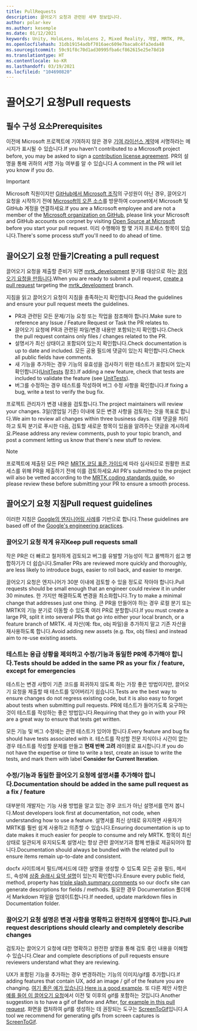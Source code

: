 ```yaml
---
title: PullRequests
description: 끌어오기 요청과 관련된 세부 정보입니다.
author: polar-kev
ms.author: kesemple
ms.date: 01/12/2021
keywords: Unity, HoloLens, HoloLens 2, Mixed Reality, 개발, MRTK, PR,
ms.openlocfilehash: 31db19154adbf7016aec609e7baca8c4fa3eda48
ms.sourcegitcommit: 59c91f8c70d1ad30995fba6cf862615e25e78d10
ms.translationtype: HT
ms.contentlocale: ko-KR
ms.lasthandoff: 03/19/2021
ms.locfileid: "104690820"
---
```

# <a name="pull-requests"></a><span data-ttu-id="ce6b7-104">끌어오기 요청</span><span class="sxs-lookup"><span data-stu-id="ce6b7-104">Pull requests</span></span>

## <a name="prerequisites"></a><span data-ttu-id="ce6b7-105">필수 구성 요소</span><span class="sxs-lookup"><span data-stu-id="ce6b7-105">Prerequisites</span></span>

<span data-ttu-id="ce6b7-106">이전에 Microsoft 프로젝트에 기여하지 않은 경우 [기여 라이선스 계약](https://cla.microsoft.com/)에 서명하라는 메시지가 표시될 수 있습니다.</span><span class="sxs-lookup"><span data-stu-id="ce6b7-106">If you haven't contributed to a Microsoft project before, you may be asked to sign a [contribution license agreement](https://cla.microsoft.com/).</span></span>
<span data-ttu-id="ce6b7-107">PR의 설명을 통해 귀하의 서명 가능 여부를 알 수 있습니다.</span><span class="sxs-lookup"><span data-stu-id="ce6b7-107">A comment in the PR will let you know if you do.</span></span>

> [!IMPORTANT]
> <span data-ttu-id="ce6b7-108">Microsoft 직원이지만 [GitHub에서 Microsoft 조직](https://github.com/Microsoft)의 구성원이 아닌 경우, 끌어오기 요청을 시작하기 전에 [Microsoft의 오픈 소스](https://opensource.microsoft.com/)를 방문하여 corpnet에서 Microsoft 및 GitHub 계정을 연결하세요.</span><span class="sxs-lookup"><span data-stu-id="ce6b7-108">If you are a Microsoft employee and are not a member of the [Microsoft organization on GitHub](https://github.com/Microsoft), please link your Microsoft and GitHub accounts on corpnet by visiting [Open Source at Microsoft](https://opensource.microsoft.com/) before you start your pull request.</span></span> <span data-ttu-id="ce6b7-109">미리 수행해야 할 몇 가지 프로세스 항목이 있습니다.</span><span class="sxs-lookup"><span data-stu-id="ce6b7-109">There's some process stuff you'll need to do ahead of time.</span></span>

## <a name="creating-a-pull-request"></a><span data-ttu-id="ce6b7-110">끌어오기 요청 만들기</span><span class="sxs-lookup"><span data-stu-id="ce6b7-110">Creating a pull request</span></span>

<span data-ttu-id="ce6b7-111">끌어오기 요청을 제출할 준비가 되면 [mrtk_development](https://github.com/microsoft/mixedrealitytoolkit-unity/tree/mrtk_development) 분기를 대상으로 하는 [끌어오기 요청을 만듭니다](https://github.com/microsoft/MixedRealityToolkit-Unity/compare/mrtk_development...mrtk_development?expand=1).</span><span class="sxs-lookup"><span data-stu-id="ce6b7-111">When you are ready to submit a pull request, [create a pull request](https://github.com/microsoft/MixedRealityToolkit-Unity/compare/mrtk_development...mrtk_development?expand=1) targeting the [mrtk_development](https://github.com/microsoft/mixedrealitytoolkit-unity/tree/mrtk_development) branch.</span></span>

<span data-ttu-id="ce6b7-112">지침을 읽고 끌어오기 요청이 지침을 충족하는지 확인합니다.</span><span class="sxs-lookup"><span data-stu-id="ce6b7-112">Read the guidelines and ensure your pull request meets the guidelines.</span></span>

* <span data-ttu-id="ce6b7-113">PR과 관련된 모든 문제/기능 요청 또는 작업을 참조해야 합니다.</span><span class="sxs-lookup"><span data-stu-id="ce6b7-113">Make sure to reference any Issue / Feature Request or Task the PR relates to.</span></span>
* <span data-ttu-id="ce6b7-114">끌어오기 요청에 PR과 관련된 파일/변경 내용만 포함되는지 확인합니다.</span><span class="sxs-lookup"><span data-stu-id="ce6b7-114">Check the pull request contains only files / changes related to the PR.</span></span>
* <span data-ttu-id="ce6b7-115">설명서가 최신 상태이고 포함되어 있는지 확인합니다.</span><span class="sxs-lookup"><span data-stu-id="ce6b7-115">Check documentation is up to date and included.</span></span> <span data-ttu-id="ce6b7-116">모든 공용 필드에 댓글이 있는지 확인합니다.</span><span class="sxs-lookup"><span data-stu-id="ce6b7-116">Check all public fields have comments.</span></span>
* <span data-ttu-id="ce6b7-117">새 기능을 추가하는 경우 기능의 유효성을 검사하기 위한 테스트가 포함되어 있는지 확인합니다([UnitTests](UnitTests.md) 참조).</span><span class="sxs-lookup"><span data-stu-id="ce6b7-117">If adding a new feature, check that tests are included to validate the feature (see [UnitTests](UnitTests.md)).</span></span>
* <span data-ttu-id="ce6b7-118">버그를 수정하는 경우 테스트를 작성하여 버그 수정 사항을 확인합니다.</span><span class="sxs-lookup"><span data-stu-id="ce6b7-118">If fixing a bug, write a test to verify the bug fix.</span></span>

<span data-ttu-id="ce6b7-119">프로젝트 관리자가 변경 내용을 검토합니다.</span><span class="sxs-lookup"><span data-stu-id="ce6b7-119">The project maintainers will review your changes.</span></span> <span data-ttu-id="ce6b7-120">3일(영업일 기준) 이내에 모든 변경 사항을 검토하는 것을 목표로 합니다.</span><span class="sxs-lookup"><span data-stu-id="ce6b7-120">We aim to review all changes within three business days.</span></span> <span data-ttu-id="ce6b7-121">리뷰 댓글을 처리하고 토픽 분기로 푸시한 다음, 검토할 새로운 항목이 있음을 알려주는 댓글을 게시하세요.</span><span class="sxs-lookup"><span data-stu-id="ce6b7-121">Please address any review comments, push to your topic branch, and post a comment letting us know that there's new stuff to review.</span></span>

> [!NOTE]
> <span data-ttu-id="ce6b7-122">프로젝트에 제출된 모든 PR은 [MRTK 코딩 표준 가이드](CodingGuidelines.md)에 따라 심사되므로 원활한 프로세스를 위해 PR을 제출하기 전에 이를 검토하세요.</span><span class="sxs-lookup"><span data-stu-id="ce6b7-122">All PR's submitted to the project will also be vetted according to the [MRTK coding standards guide](CodingGuidelines.md), so please review these before submitting your PR to ensure a smooth process.</span></span>

## <a name="pull-request-guidelines"></a><span data-ttu-id="ce6b7-123">끌어오기 요청 지침</span><span class="sxs-lookup"><span data-stu-id="ce6b7-123">Pull request guidelines</span></span>

<span data-ttu-id="ce6b7-124">이러한 지침은 [Google의 엔지니어링 사례](https://google.github.io/eng-practices/review/developer/small-cls.html)를 기반으로 합니다.</span><span class="sxs-lookup"><span data-stu-id="ce6b7-124">These guidelines are based off of the [Google's engineering practices](https://google.github.io/eng-practices/review/developer/small-cls.html).</span></span>

### <a name="keep-pull-requests-small"></a><span data-ttu-id="ce6b7-125">끌어오기 요청 작게 유지</span><span class="sxs-lookup"><span data-stu-id="ce6b7-125">Keep pull requests small</span></span>

<span data-ttu-id="ce6b7-126">작은 PR은 더 빠르고 철저하게 검토되고 버그를 유발할 가능성이 적고 롤백하기 쉽고 병합하기가 더 쉽습니다.</span><span class="sxs-lookup"><span data-stu-id="ce6b7-126">Smaller PRs are reviewed more quickly and thoroughly, are less likely to introduce bugs, easier to roll back, and easier to merge.</span></span>

<span data-ttu-id="ce6b7-127">끌어오기 요청은 엔지니어가 30분 이내에 검토할 수 있을 정도로 작아야 합니다.</span><span class="sxs-lookup"><span data-stu-id="ce6b7-127">Pull requests should be small enough that an engineer could review it in under 30 minutes.</span></span> <span data-ttu-id="ce6b7-128">한 가지만 해결하도록 변경을 최소화합니다.</span><span class="sxs-lookup"><span data-stu-id="ce6b7-128">Try to make a minimal change that addresses just one thing.</span></span> <span data-ttu-id="ce6b7-129">큰 PR을 만들어야 하는 경우 로컬 분기 또는 MRTK의 기능 분기로 이동할 수 있도록 여러 PR로 분할합니다.</span><span class="sxs-lookup"><span data-stu-id="ce6b7-129">If you must create a large PR, split it into several PRs that go into either your local branch, or a feature branch of MRTK.</span></span> <span data-ttu-id="ce6b7-130">새 자산(예: fbx, obj 파일)을 추가하지 말고 기존 자산을 재사용하도록 합니다.</span><span class="sxs-lookup"><span data-stu-id="ce6b7-130">Avoid adding new assets (e.g. fbx, obj files) and instead aim to re-use existing assets.</span></span>

### <a name="tests-should-be-added-in-the-same-pr-as-your-fix--feature-except-for-emergencies"></a><span data-ttu-id="ce6b7-131">테스트는 응급 상황을 제외하고 수정/기능과 동일한 PR에 추가해야 합니다.</span><span class="sxs-lookup"><span data-stu-id="ce6b7-131">Tests should be added in the same PR as your fix / feature, except for emergencies</span></span>

<span data-ttu-id="ce6b7-132">테스트는 변경 사항이 기존 코드를 회귀하지 않도록 하는 가장 좋은 방법이지만, 끌어오기 요청을 제출할 때 테스트를 잊어버리기 쉽습니다.</span><span class="sxs-lookup"><span data-stu-id="ce6b7-132">Tests are the best way to ensure changes do not regress existing code, but it is also easy to forget about tests when submitting pull requests.</span></span> <span data-ttu-id="ce6b7-133">PR에 테스트가 들어가도록 요구하는 것이 테스트를 작성하는 좋은 방법입니다.</span><span class="sxs-lookup"><span data-stu-id="ce6b7-133">Requiring that they go in with your PR are a great way to ensure that tests get written.</span></span>

<span data-ttu-id="ce6b7-134">모든 기능 및 버그 수정에는 관련 테스트가 있어야 합니다.</span><span class="sxs-lookup"><span data-stu-id="ce6b7-134">Every feature and bug fix should have tests associated with it.</span></span> <span data-ttu-id="ce6b7-135">테스트를 작성할 전문 지식이나 시간이 없는 경우 테스트를 작성할 문제를 만들고 **현재 반복 고려** 레이블로 표시합니다.</span><span class="sxs-lookup"><span data-stu-id="ce6b7-135">If you do not have the expertise or time to write a test, create an issue to write the tests, and mark them with label **Consider for Current Iteration**.</span></span>

### <a name="documentation-should-be-added-in-the-same-pull-request-as-a-fix--feature"></a><span data-ttu-id="ce6b7-136">수정/기능과 동일한 끌어오기 요청에 설명서를 추가해야 합니다.</span><span class="sxs-lookup"><span data-stu-id="ce6b7-136">Documentation should be added in the same pull request as a fix / feature</span></span>

<span data-ttu-id="ce6b7-137">대부분의 개발자는 기능 사용 방법을 알고 있는 경우 코드가 아닌 설명서를 먼저 봅니다.</span><span class="sxs-lookup"><span data-stu-id="ce6b7-137">Most developers look first at documentation, not code, when understanding how to use a feature.</span></span> <span data-ttu-id="ce6b7-138">설명서를 최신 상태로 유지하면 사용자가 MRTK를 훨씬 쉽게 사용하고 의존할 수 있습니다.</span><span class="sxs-lookup"><span data-stu-id="ce6b7-138">Ensuring documentation is up to date makes it much easier for people to consume and rely MRTK.</span></span>  <span data-ttu-id="ce6b7-139">항목이 최신 상태로 일관되게 유지되도록 설명서는 항상 관련 끌어보기과 함께 번들로 제공되어야 합니다.</span><span class="sxs-lookup"><span data-stu-id="ce6b7-139">Documentation should always be bundled with the related pull to ensure items remain up-to-date and consistent.</span></span>

<span data-ttu-id="ce6b7-140">docfx 사이트에서 필드/메서드에 대한 설명을 생성할 수 있도록 모든 공용 필드, 메서드, 속성에 [삼중 슬래시 요약 설명](https://dotnet.github.io/docfx/spec/triple_slash_comments_spec.html)이 있는지 확인합니다.</span><span class="sxs-lookup"><span data-stu-id="ce6b7-140">Ensure every public field, method, property has [triple slash summary comments](https://dotnet.github.io/docfx/spec/triple_slash_comments_spec.html) so our docfx site can generate descriptions for fields / methods.</span></span> <span data-ttu-id="ce6b7-141">필요한 경우 Documentation 폴더에서 Markdown 파일을 업데이트합니다.</span><span class="sxs-lookup"><span data-stu-id="ce6b7-141">If needed, update markdown files in Documentation folder.</span></span>

### <a name="pull-request-descriptions-should-clearly-and-completely-describe-changes"></a><span data-ttu-id="ce6b7-142">끌어오기 요청 설명은 변경 사항을 명확하고 완전하게 설명해야 합니다.</span><span class="sxs-lookup"><span data-stu-id="ce6b7-142">Pull request descriptions should clearly and completely describe changes</span></span>

<span data-ttu-id="ce6b7-143">검토자는 끌어오기 요청에 대한 명확하고 완전한 설명을 통해 검토 중인 내용을 이해할 수 있습니다.</span><span class="sxs-lookup"><span data-stu-id="ce6b7-143">Clear and complete descriptions of pull requests ensure reviewers understand what they are reviewing.</span></span>

<span data-ttu-id="ce6b7-144">UX가 포함된 기능을 추가하는 경우 변경하려는 기능의 이미지/gif를 추가합니다.</span><span class="sxs-lookup"><span data-stu-id="ce6b7-144">If adding features that contain UX, add an image / gif of the feature you are changing.</span></span> <span data-ttu-id="ce6b7-145">[여기 좋은 예가 있습니다](https://github.com/microsoft/MixedRealityToolkit-Unity/pull/4532).</span><span class="sxs-lookup"><span data-stu-id="ce6b7-145">[Here is a good example](https://github.com/microsoft/MixedRealityToolkit-Unity/pull/4532).</span></span> <span data-ttu-id="ce6b7-146">또 다른 제안 사항은 [예를 들어 이 끌어오기 요청](https://github.com/microsoft/MixedRealityToolkit-Unity/pull/5896)에서 이전 및 이후의 gif를 포함하는 것입니다.</span><span class="sxs-lookup"><span data-stu-id="ce6b7-146">Another suggestion is to have a gif of Before and After, [for example in this pull request](https://github.com/microsoft/MixedRealityToolkit-Unity/pull/5896).</span></span> <span data-ttu-id="ce6b7-147">화면을 캡처하여 gif를 생성하는 데 권장되는 도구는 [ScreenToGif](https://www.screentogif.com/)입니다.</span><span class="sxs-lookup"><span data-stu-id="ce6b7-147">A tool we recommend for generating gifs from screen captures is [ScreenToGif](https://www.screentogif.com/).</span></span>
